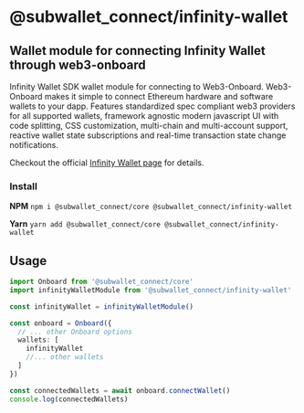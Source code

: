 # @subwallet_connect/infinity-wallet

## Wallet module for connecting Infinity Wallet through web3-onboard

Infinity Wallet SDK wallet module for connecting to Web3-Onboard. Web3-Onboard makes it simple to connect Ethereum hardware and software wallets to your dapp. Features standardized spec compliant web3 providers for all supported wallets, framework agnostic modern javascript UI with code splitting, CSS customization, multi-chain and multi-account support, reactive wallet state subscriptions and real-time transaction state change notifications.

Checkout the official [Infinity Wallet page](https://infinitywallet.io/) for details.

### Install

**NPM**
`npm i @subwallet_connect/core @subwallet_connect/infinity-wallet`

**Yarn**
`yarn add @subwallet_connect/core @subwallet_connect/infinity-wallet`

## Usage

```typescript
import Onboard from '@subwallet_connect/core'
import infinityWalletModule from '@subwallet_connect/infinity-wallet'

const infinityWallet = infinityWalletModule()

const onboard = Onboard({
  // ... other Onboard options
  wallets: [
    infinityWallet
    //... other wallets
  ]
})

const connectedWallets = await onboard.connectWallet()
console.log(connectedWallets)
```
